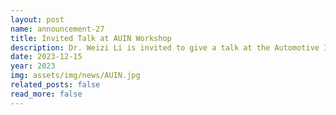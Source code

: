```yaml
---
layout: post
name: announcement-27
title: Invited Talk at AUIN Workshop
description: Dr. Weizi Li is invited to give a talk at the Automotive Innovation workshop. 
date: 2023-12-15
year: 2023
img: assets/img/news/AUIN.jpg
related_posts: false
read_more: false 
---
```

